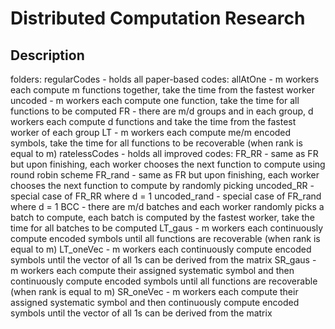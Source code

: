 # Distributed Computation Research

## Description
folders:
regularCodes - holds all paper-based codes:
  allAtOne - m workers each compute m functions together, take the time from the fastest worker
    uncoded - m workers each compute one function, take the time for all functions to be computed
    FR - there are m/d groups and in each group, d workers each compute d functions and take the time from the fastest worker of each group
    LT - m workers each compute me/m encoded symbols, take the time for all functions to be recoverable (when rank is equal to m)
  ratelessCodes - holds all improved codes:
    FR_RR - same as FR but upon finishing, each worker chooses the next function to compute using round robin scheme
    FR_rand - same as FR but upon finishing, each worker chooses the next function to compute by randomly picking
    uncoded_RR - special case of FR_RR where d = 1
    uncoded_rand - special case of FR_rand where d = 1
    BCC - there are m/d batches and each worker randomly picks a batch to compute, each batch is computed by the fastest worker, take the time for all batches to be computed
    LT_gaus - m workers each continuously compute encoded symbols until all functions are recoverable (when rank is equal to m)
    LT_oneVec - m workers each continuously compute encoded symbols until the vector of all 1s can be derived from the matrix
    SR_gaus - m workers each compute their assigned systematic symbol and then continuously compute encoded symbols until all functions are recoverable (when rank is equal to m)
    SR_oneVec - m workers each compute their assigned systematic symbol and then continuously compute encoded symbols until the vector of all 1s can be derived from the matrix
